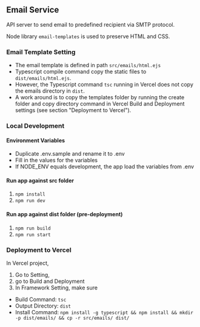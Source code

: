 ## Email Service

API server to send email to predefined recipient via SMTP protocol.

Node library `email-templates` is used to preserve HTML and CSS.

### Email Template Setting

- The email template is defined in path `src/emails/html.ejs`
- Typescript compile command copy the static files to `dist/emails/html.ejs`.
- However, the Typescript command `tsc` running in Vercel does not copy the emails directory in `dist`.
- A work around is to copy the templates folder by running the create folder and copy directory command in Vercel Build and Deployment settings (see section "Deployment to Vercel").

### Local Development

#### Environment Variables

- Duplicate .env.sample and rename it to .env
- Fill in the values for the variables
- If NODE_ENV equals development, the app load the variables from .env

#### Run app against src folder

1. `npm install`
2. `npm run dev`

#### Run app against dist folder (pre-deployment)

1. `npm run build`
2. `npm run start`

### Deployment to Vercel

In Vercel project,

1. Go to Setting,
2. go to Build and Deployment
3. In Framework Setting, make sure

- Build Command: `tsc`
- Output Directory: `dist`
- Install Command: `npm install -g typescript && npm install && mkdir -p dist/emails/ && cp -r src/emails/ dist/`
